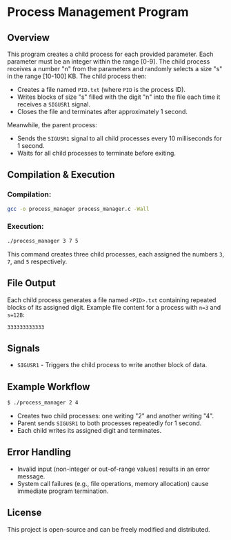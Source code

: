 # Process Management Program

## Overview
This program creates a child process for each provided parameter. Each parameter must be an integer within the range [0-9]. The child process receives a number "n" from the parameters and randomly selects a size "s" in the range [10-100] KB. The child process then:
- Creates a file named `PID.txt` (where `PID` is the process ID).
- Writes blocks of size "s" filled with the digit "n" into the file each time it receives a `SIGUSR1` signal.
- Closes the file and terminates after approximately 1 second.

Meanwhile, the parent process:
- Sends the `SIGUSR1` signal to all child processes every 10 milliseconds for 1 second.
- Waits for all child processes to terminate before exiting.

## Compilation & Execution
### Compilation:
```sh
gcc -o process_manager process_manager.c -Wall
```

### Execution:
```sh
./process_manager 3 7 5
```
This command creates three child processes, each assigned the numbers `3`, `7`, and `5` respectively.

## File Output
Each child process generates a file named `<PID>.txt` containing repeated blocks of its assigned digit.
Example file content for a process with `n=3` and `s=12B`:
```
333333333333
```

## Signals
- `SIGUSR1` - Triggers the child process to write another block of data.

## Example Workflow
```sh
$ ./process_manager 2 4
```
- Creates two child processes: one writing "2" and another writing "4".
- Parent sends `SIGUSR1` to both processes repeatedly for 1 second.
- Each child writes its assigned digit and terminates.

## Error Handling
- Invalid input (non-integer or out-of-range values) results in an error message.
- System call failures (e.g., file operations, memory allocation) cause immediate program termination.

## License
This project is open-source and can be freely modified and distributed.
